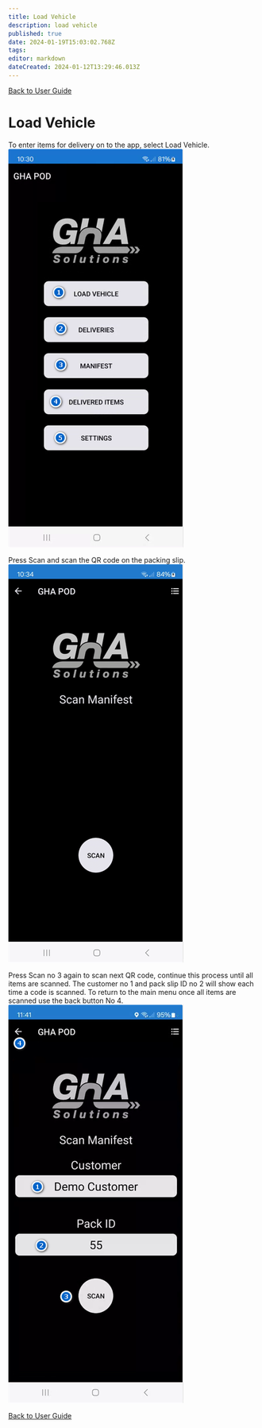 ```yaml
---
title: Load Vehicle
description: load vehicle
published: true
date: 2024-01-19T15:03:02.768Z
tags: 
editor: markdown
dateCreated: 2024-01-12T13:29:46.013Z
---
```


[Back to User Guide](/Apps/proof-of-delivery/user-guide)

# Load Vehicle
To enter items for delivery on to the app, select Load Vehicle.
![pod_6.png](/pod/pod_6.png)

Press Scan and scan the QR code on the packing slip. 
![pod_7.png](/pod/pod_7.png)

Press Scan no 3 again to scan next QR code, continue this process until all items are scanned. The customer no 1 and pack slip ID no 2 will show each time a code is scanned. To return to the main menu once all items are scanned use the back button No 4.
![pod_9.png](/pod/pod_9.png)

[Back to User Guide](/Apps/proof-of-delivery/user-guide)
